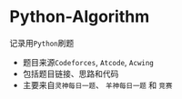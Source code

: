 # Python-Algorithm
记录用`Python`刷题  
- 题目来源`Codeforces`, `Atcode`, `Acwing`
- 包括题目链接、思路和代码
- 主要来自`灵神每日一题`、 `羊神每日一题` 和 `竞赛`
